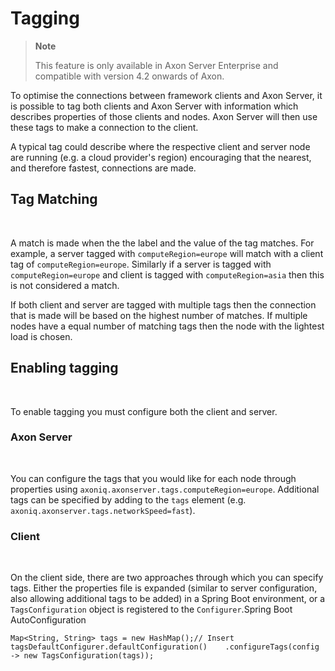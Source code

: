 # Tagging

> **Note**
>
> This feature is only available in Axon Server Enterprise and compatible with version 4.2 onwards of Axon.

To optimise the connections between framework clients and Axon Server, it is possible to tag both clients and Axon Server with information which describes properties of those clients and nodes. Axon Server will then use these tags to make a connection to the client.‌

A typical tag could describe where the respective client and server node are running \(e.g. a cloud provider's region\) encouraging that the nearest, and therefore fastest, connections are made.‌

## Tag Matching <a id="tag-matching"></a>

‌

A match is made when the the label and the value of the tag matches. For example, a server tagged with `computeRegion=europe` will match with a client tag of `computeRegion=europe`. Similarly if a server is tagged with `computeRegion=europe` and client is tagged with `computeRegion=asia` then this is not considered a match.‌

If both client and server are tagged with multiple tags then the connection that is made will be based on the highest number of matches. If multiple nodes have a equal number of matching tags then the node with the lightest load is chosen.‌

## Enabling tagging <a id="enabling-tagging"></a>

‌

To enable tagging you must configure both the client and server.‌

### Axon Server <a id="axon-server"></a>

‌

You can configure the tags that you would like for each node through properties using `axoniq.axonserver.tags.computeRegion=europe`. Additional tags can be specified by adding to the `tags` element \(e.g. `axoniq.axonserver.tags.networkSpeed=fast`\).‌

### Client <a id="client"></a>

‌

On the client side, there are two approaches through which you can specify tags. Either the properties file is expanded \(similar to server configuration, also allowing additional tags to be added\) in a Spring Boot environment, or a `TagsConfiguration` object is registered to the `Configurer`.Spring Boot AutoConfiguration

```text
Map<String, String> tags = new HashMap();// Insert tagsDefaultConfigurer.defaultConfiguration()    .configureTags(config -> new TagsConfiguration(tags));
```

